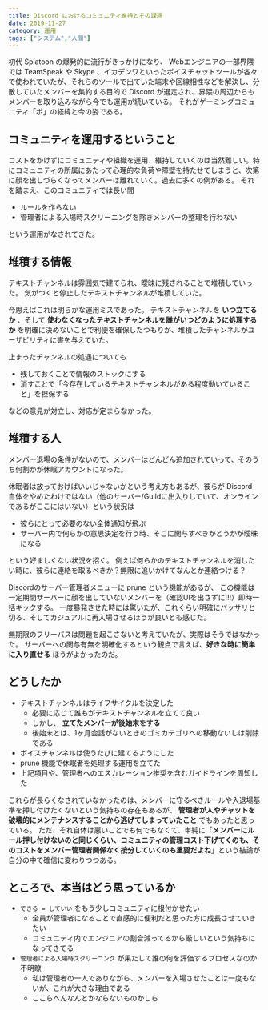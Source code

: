 ```yaml
---
title: Discord におけるコミュニティ維持とその課題
date: 2019-11-27
category: 運用
tags: ["システム","人間"]
---
```


初代 Splatoon の爆発的に流行がきっかけになり、 Webエンジニアの一部界隈では TeamSpeak や Skype 、イカデンワといったボイスチャットツールが各々で使われていたが、それらのツールで出ていた端末や回線相性などを解決し、分散していたメンバーを集約する目的で Discord が選定され、界隈の周辺からもメンバーを取り込みながら今でも運用が続いている。
それがゲーミングコミュニティ「ポ」の経緯と今の姿である。

## コミュニティを運用するということ

コストをかけずにコミュニティや組織を運用、維持していくのは当然難しい。特にコミュニティの所属にあたって心理的な負荷や障壁を持たせてしまうと、次第に顔を出しづらくなってメンバーは離れていく。過去に多くの例がある。
それを踏まえ、このコミュニティでは長い間

* ルールを作らない
* 管理者による入場時スクリーニングを除きメンバーの整理を行わない

という運用がなされてきた。

## 堆積する情報

テキストチャンネルは雰囲気で建てられ、曖昧に残されることで堆積していった。
気がつくと停止したテキストチャンネルが堆積していた。

今思えばこれは明らかな運用ミスであった。
テキストチャンネルを **いつ立てるか** 、そして **使わなくなったテキストチャンネルを誰がいつどのように処理するか** を明確に決めないことで利便を確保したつもりが、堆積したチャンネルがユーザビリティに害を与えていた。

止まったチャンネルの処遇についても

* 残しておくことで情報のストックにする
* 消すことで「今存在しているテキストチャンネルがある程度動いていること」を担保する

などの意見が対立し、対応が定まらなかった。

## 堆積する人

メンバー退場の条件がないので、メンバーはどんどん追加されていって、そのうち何割かが休眠アカウントになった。

休眠者は放っておけばいいじゃないかという考え方もあるが、彼らが Discord 自体をやめたわけではない（他のサーバー/Guildに出入りしていて、オンラインであるがここにはいない）という状況は

* 彼らにとって必要のない全体通知が飛ぶ
* サーバー内で何らかの意思決定を行う時、そこに関与すべきかどうかが曖昧になる

という好ましくない状況を招く。
例えば何らかのテキストチャンネルを消したい時に、彼らに連絡を取るべきか？無限に追いかけてなんとか連絡つける？

Discordのサーバー管理者メニューに prune という機能があるが、
この機能は一定期間サーバーに顔を出していないメンバーを（確認UIを出さずに!!!）即時一括キックする。
一度暴発させた時には驚いたが、これくらい明確にバッサリと切る、そしてカジュアルに再入場させるほうが良いとも感じた。

無期限のフリーパスは問題を起こさないと考えていたが、実際はそうではなかった。
サーバーへの関与有無を明確化するという観点で言えば、**好きな時に簡単に入り直せる** ほうがよかったのだ。

## どうしたか

* テキストチャンネルはライフサイクルを決定した
  * 必要に応じて誰もがテキストチャンネルを立てて良い
  * しかし、 **立てたメンバーが後始末をする**
  * 後始末とは、1ヶ月会話がないときのゴミカテゴリへの移動ないしは削除である
* ボイスチャンネルは使うたびに建てるようにした
* prune 機能で休眠者を処理する運用を立てた
* 上記項目や、管理者へのエスカレーション推奨を含むガイドラインを周知した

これらが長らくなされていなかったのは、メンバーに守るべきルールや入退場基準を押し付けたくないという気持ちの存在もあるが、 **管理者が人やチャットを破壊的にメンテナンスすることから逃げてしまっていたこと** でもあったと思っている。
ただ、それ自体は悪いことでも何でもなくて、単純に「**メンバーにルール押し付けないのと同じくらい、コミュニティの管理コスト下げてくのも、そのコストをメンバー管理者関係なく按分していくのも重要だよね**」という結論が自分の中で確信に変わりつつある。

## ところで、本当はどう思っているか

* `できる = していい` をもう少しコミュニティに根付かせたい
  * 全員が管理者になることで直感的に便利だと思った方に成長させていきたい
  * コミュニティ内でエンジニアの割合減ってるから厳しいという気持ちになってきてる
* `管理者による入場時スクリーニング` が果たして誰の何を評価するプロセスなのか不明瞭
  * 私は管理者の一人でありながら、メンバーを入場させたことは一度もないが、これが大きな理由である
  * ここらへんなんとかならないものかしら
